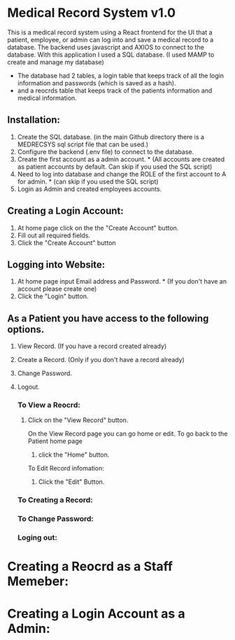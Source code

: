 # Medical Record System v1.0

This is a medical record system using a React frontend for the UI that a patient, employee, or admin can log into and save a medical record to a database.
The backend uses javascript and AXIOS to connect to the database.
With this application I used a SQL database. (I used MAMP to create and manage my database)
  - The database had 2 tables, a login table that keeps track of all the login information and passwords (which is saved as a hash).
  - and a reocrds table that keeps track of the patients information and medical information.

## Installation:
  1. Create the SQL database. (in the main Github directory there is a MEDRECSYS sql script file that can be used.)
  2. Configure the backend (.env file) to connect to the database. 
  3. Create the first account as a admin account. * (All accounts are created as patient accounts by default. Can skip if you used the SQL script)
  4. Need to log into database and change the ROLE of the first account to A for admin. * (can skip if you used the SQL script)
  5. Login as Admin and created employees accounts.



## Creating a Login Account:
 1. At home page click on the the "Create Account" button.
 2. Fill out all required fields.
 3. Click the "Create Account" button

## Logging into Website:
  1. At home page input Email address and Password. * (If you don't have an account please create one)
  2. Click the "Login" button.

## As a Patient you have access to the following options.
1. View Record. (If you have a record created already)
2. Create a Record. (Only if you don't have a record already)
3. Change Password.
4. Logout.

   ### To View a Reocrd:
    1. Click on the "View Record" button.
  
       On the View Record page you can go home or edit.
       To go back to the Patient home page
       1. click the "Home" button.
          
       To Edit Record infomation:
         1. Click the "Edit" Button.

    ### To Creating a Record:

    ### To Change Password:

    ### Loging out:


# Creating a Reocrd as a Staff Memeber:



# Creating a Login Account as a Admin:

